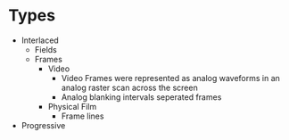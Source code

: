 # Types
- Interlaced
	- Fields
	- Frames
		- Video
			- Video Frames were represented as analog waveforms in an analog raster scan across the screen
			- Analog blanking intervals seperated frames
		- Physical Film
			- Frame lines
- Progressive